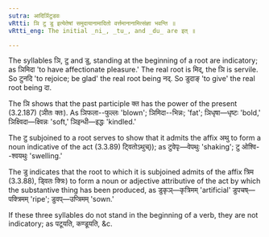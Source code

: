 ```yaml
---
sutra: आदिर्ञिटुडवः
vRtti: ञि टु डु इत्येतेषां समुदायानामादितो वर्त्तमानानामित्संज्ञा भवन्ति ॥
vRtti_eng: The initial _ni_, _tu_, and _du_ are इत् ॥

---
```

The syllables ञि, टु and डु, standing at the beginning of a root are indicatory; as ञिमिदा 'to have affectionate pleasure.' The real root is मिद्, the ञि is servile. So टुनदि 'to rejoice; be glad' the real root being नद्. So डुदाङ् 'to give' the real root being दा.

The ञि shows that the past participle क्त has the power of the present (3.2.187) (ञीतः क्तः). As ञिफला--फुल्लः 'blown'; ञिमिदा--भिन्नः; 'fat'; ञिधृषा—धृष्टः 'bold,' ञिक्ष्विदा—क्ष्विन्नः 'soft,' ञिइन्धी—इद्धः 'kindled.'

The टु subjoined to a root serves to show that it admits the affix अथु to form a noun indicative of the act (3.3.89) ट्वितोऽथुच्)); as टुवेपृः—वेपथुः 'shaking'; टु ओश्वि--श्वयथुः 'swelling.'

The डु indicates that the root to which it is subjoined admits of the affix त्रिम (3.3.88), ड्वितः क्त्रिः) to form a noun or adjective attributive of the act by which the substantive thing has been produced, as डुकृञ्—कृत्रिमम् 'artificial' डुपचष्—पक्त्रिमम् 'ripe'; डुवप्—उप्त्रिमम् 'sown.'

If these three syllables do not stand in the beginning of a verb, they are not indicatory; as पटूयति, कण्डूयति, &c.